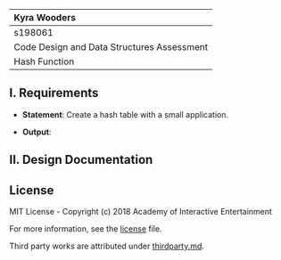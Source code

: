 | Kyra Wooders |
| :---     |
| s198061 |
| Code Design and Data Structures Assessment |
| Hash Function |

## I. Requirements

- **Statement**: Create a hash table with a small application.

- **Output**:

## II. Design Documentation

####  

## License

MIT License - Copyright (c) 2018 Academy of Interactive Entertainment

For more information, see the [license][lic] file.

Third party works are attributed under [thirdparty.md][3p].

[lic]:license.md
[3p]:thirdparty.md
[raylib]:https://github.com/raysan5/raylib
